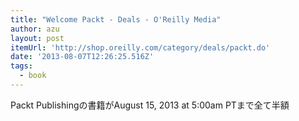 ```yaml
---
title: "Welcome Packt - Deals - O'Reilly Media"
author: azu
layout: post
itemUrl: 'http://shop.oreilly.com/category/deals/packt.do'
date: '2013-08-07T12:26:25.516Z'
tags:
  - book
---
```

Packt Publishingの書籍がAugust 15, 2013 at 5:00am PTまで全て半額
